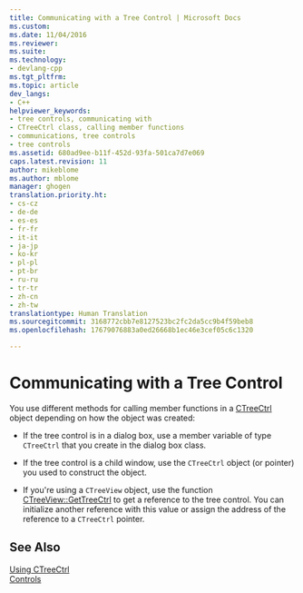 ```yaml
---
title: Communicating with a Tree Control | Microsoft Docs
ms.custom: 
ms.date: 11/04/2016
ms.reviewer: 
ms.suite: 
ms.technology:
- devlang-cpp
ms.tgt_pltfrm: 
ms.topic: article
dev_langs:
- C++
helpviewer_keywords:
- tree controls, communicating with
- CTreeCtrl class, calling member functions
- communications, tree controls
- tree controls
ms.assetid: 680ad9ee-b11f-452d-93fa-501ca7d7e069
caps.latest.revision: 11
author: mikeblome
ms.author: mblome
manager: ghogen
translation.priority.ht:
- cs-cz
- de-de
- es-es
- fr-fr
- it-it
- ja-jp
- ko-kr
- pl-pl
- pt-br
- ru-ru
- tr-tr
- zh-cn
- zh-tw
translationtype: Human Translation
ms.sourcegitcommit: 3168772cbb7e8127523bc2fc2da5cc9b4f59beb8
ms.openlocfilehash: 17679076883a0ed26668b1ec46e3cef05c6c1320

---
```

# Communicating with a Tree Control
You use different methods for calling member functions in a [CTreeCtrl](../mfc/reference/ctreectrl-class.md) object depending on how the object was created:  
  
-   If the tree control is in a dialog box, use a member variable of type `CTreeCtrl` that you create in the dialog box class.  
  
-   If the tree control is a child window, use the `CTreeCtrl` object (or pointer) you used to construct the object.  
  
-   If you're using a `CTreeView` object, use the function [CTreeView::GetTreeCtrl](../mfc/reference/ctreeview-class.md#ctreeview__gettreectrl) to get a reference to the tree control. You can initialize another reference with this value or assign the address of the reference to a `CTreeCtrl` pointer.  
  
## See Also  
 [Using CTreeCtrl](../mfc/using-ctreectrl.md)   
 [Controls](../mfc/controls-mfc.md)




<!--HONumber=Jan17_HO2-->


